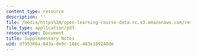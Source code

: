 ```yaml
---
content_type: resource
description: ''
file: /media/https%3A/open-learning-course-data-rc.s3.amazonaws.com/res-18-006-calculus-revisited-single-variable-calculus-fall-2010/df95386a043ade9c186c403e109240de_MITRES_18_006_supp_notes.pdf
file_type: application/pdf
resourcetype: Document
title: Supplementary Notes
uid: df95386a-043a-de9c-186c-403e109240de
---
```

